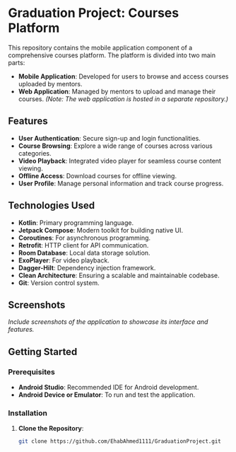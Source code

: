 # Graduation Project: Courses Platform

This repository contains the mobile application component of a comprehensive courses platform. The platform is divided into two main parts:

- **Mobile Application**: Developed for users to browse and access courses uploaded by mentors.
- **Web Application**: Managed by mentors to upload and manage their courses. *(Note: The web application is hosted in a separate repository.)*

## Features

- **User Authentication**: Secure sign-up and login functionalities.
- **Course Browsing**: Explore a wide range of courses across various categories.
- **Video Playback**: Integrated video player for seamless course content viewing.
- **Offline Access**: Download courses for offline viewing.
- **User Profile**: Manage personal information and track course progress.

## Technologies Used

- **Kotlin**: Primary programming language.
- **Jetpack Compose**: Modern toolkit for building native UI.
- **Coroutines**: For asynchronous programming.
- **Retrofit**: HTTP client for API communication.
- **Room Database**: Local data storage solution.
- **ExoPlayer**: For video playback.
- **Dagger-Hilt**: Dependency injection framework.
- **Clean Architecture**: Ensuring a scalable and maintainable codebase.
- **Git**: Version control system.

## Screenshots

*Include screenshots of the application to showcase its interface and features.*

## Getting Started

### Prerequisites

- **Android Studio**: Recommended IDE for Android development.
- **Android Device or Emulator**: To run and test the application.

### Installation

1. **Clone the Repository**:
   ```bash
   git clone https://github.com/EhabAhmed1111/GraduationProject.git
